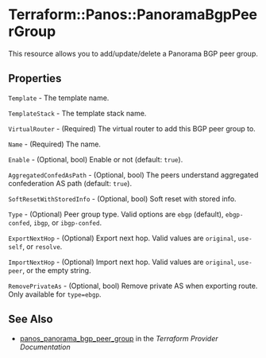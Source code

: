 # Terraform::Panos::PanoramaBgpPeerGroup

This resource allows you to add/update/delete a Panorama BGP peer group.

## Properties

`Template` - The template name.

`TemplateStack` - The template stack name.

`VirtualRouter` - (Required) The virtual router to add this BGP
peer group to.

`Name` - (Required) The name.

`Enable` - (Optional, bool) Enable or not (default: `true`).

`AggregatedConfedAsPath` - (Optional, bool) The peers understand aggregated confederation AS path (default: `true`).

`SoftResetWithStoredInfo` - (Optional, bool) Soft reset with stored info.

`Type` - (Optional) Peer group type.  Valid options are `ebgp` (default),
`ebgp-confed`, `ibgp`, or `ibgp-confed`.

`ExportNextHop` - (Optional) Export next hop.  Valid values are
`original`, `use-self`, or `resolve`.

`ImportNextHop` - (Optional) Import next hop.  Valid values are
`original`, `use-peer`, or the empty string.

`RemovePrivateAs` - (Optional, bool) Remove private AS when exporting
route.  Only available for `type=ebgp`.


## See Also

* [panos_panorama_bgp_peer_group](https://www.terraform.io/docs/providers/panos/r/panorama_bgp_peer_group.html) in the _Terraform Provider Documentation_